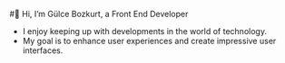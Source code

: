 #👋 Hi, I’m Gülce Bozkurt, a Front End Developer
- I enjoy keeping up with developments in the world of technology.
- My goal is to enhance user experiences and create impressive user interfaces.



